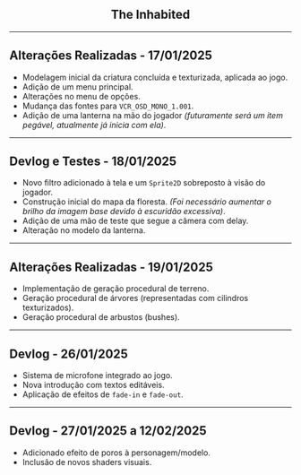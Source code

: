 <h2 align="center">The Inhabited</h2>

---

## Alterações Realizadas - 17/01/2025
- Modelagem inicial da criatura concluída e texturizada, aplicada ao jogo.
- Adição de um menu principal.
- Alterações no menu de opções.
- Mudança das fontes para `VCR_OSD_MONO_1.001`.
- Adição de uma lanterna na mão do jogador *(futuramente será um item pegável, atualmente já inicia com ela)*.

---

## Devlog e Testes - 18/01/2025
- Novo filtro adicionado à tela e um `Sprite2D` sobreposto à visão do jogador.
- Construção inicial do mapa da floresta. *(Foi necessário aumentar o brilho da imagem base devido à escuridão excessiva)*.
- Adição de uma mão de teste que segue a câmera com delay.
- Alteração no modelo da lanterna.

---

## Alterações Realizadas - 19/01/2025
- Implementação de geração procedural de terreno.
- Geração procedural de árvores (representadas com cilindros texturizados).
- Geração procedural de arbustos (bushes).

---

## Devlog - 26/01/2025
- Sistema de microfone integrado ao jogo.
- Nova introdução com textos editáveis.
- Aplicação de efeitos de `fade-in` e `fade-out`.

---

## Devlog - 27/01/2025 a 12/02/2025
- Adicionado efeito de poros à personagem/modelo.
- Inclusão de novos shaders visuais.

